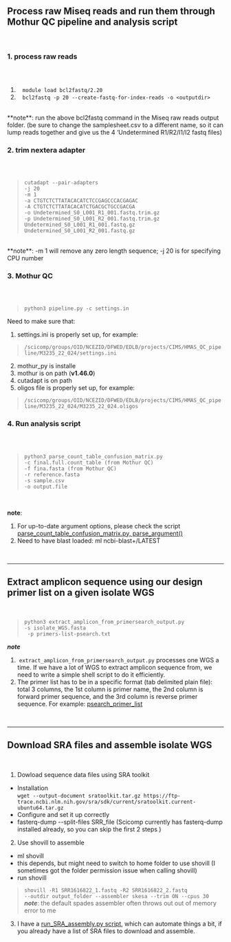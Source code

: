## Process raw Miseq reads and run them through Mothur QC pipeline and analysis script  
<br>  

### 1. process raw reads  
### <br>
1.  &nbsp;&nbsp; `module load bcl2fastq/2.20`  
2. &nbsp;&nbsp; `bcl2fastq -p 20 --create-fastq-for-index-reads -o <outputdir>`  
<br>
**note**: run the above bcl2fastq command in the Miseq raw reads output folder. (be sure to change the samplesheet.csv to a different name, so it can lump reads together and give us the 4 ‘Undetermined R1/R2/I1/I2 fastq files)  

### 2. trim nextera adapter  
### <br>

>  `cutadapt --pair-adapters`  
>  `-j 20`  
>  `-m 1`  
>  `-a CTGTCTCTTATACACATCTCCGAGCCCACGAGAC`  
>  `-A CTGTCTCTTATACACATCTGACGCTGCCGACGA`  
>  `-o Undetermined_S0_L001_R1_001.fastq.trim.gz`  
>  `-p Undetermined_S0_L001_R2_001.fastq.trim.gz`  
>  `Undetermined_S0_L001_R1_001.fastq.gz`  
>  `Undetermined_S0_L001_R2_001.fastq.gz`  
<br>
**note**: -m 1 will remove any zero length sequence; -j 20 is for specifying CPU number  

### 3. Mothur QC
### <br>

>  `python3 pipeline.py -c settings.in`  

Need to make sure that:  
1. settings.ini is properly set up, for example:  
>  `/scicomp/groups/OID/NCEZID/DFWED/EDLB/projects/CIMS/HMAS_QC_pipeline/M3235_22_024/settings.ini`  

2.  mothur_py is installe  
3.  mothur is on path (**v1.46.0**)  
4.  cutadapt is on path  
5.  oligos file is properly set up, for example:  
>  `/scicomp/groups/OID/NCEZID/DFWED/EDLB/projects/CIMS/HMAS_QC_pipeline/M3235_22_024/M3235_22_024.oligos`  

### 4. Run analysis script
### <br>

>  `python3 parse_count_table_confusion_matrix.py`  
>  `-c final.full.count_table (from Mothur QC)`  
>  `-f fina.fasta (from Mothur QC)`  
>  `-r reference.fasta`  
>  `-s sample.csv`  
>  `-o output.file`  
<br>

**note**:  
1. For up-to-date argument options, please check the script [parse_count_table_confusion_matrix.py, parse_argument()](https://github.com/ncezid-biome/HMAS-QC-Pipeline/blob/master/parse_count_table_confusion_matrix.py)    
2. Need to have blast loaded: ml ncbi-blast+/LATEST  

<br>

---

## Extract amplicon sequence using our design primer list on a given isolate WGS   
<br>  

>  ` python3 extract_amplicon_from_primersearch_output.py  `  
>  ` -s isolate_WGS.fasta  `  
>  ` -p primers-list-psearch.txt`  

***note***  
1. &nbsp;`extract_amplicon_from_primersearch_output.py` processes one WGS a time. If we have a lot of WGS to extract amplicon sequence from, we need to write a simple shell script to do it efficiently.  
2. The primer list has to be in a specific format (tab delimited plain file): total 3 columns, the 1st column is primer name, the 2nd column is forward primer sequence, and the 3rd column is reverse primer sequence. For example: [psearch_primer_list](https://github.com/ncezid-biome/HMAS-QC-Pipeline/blob/master/Salmonella-reformatted-primers-list-psearch.txt)  

<br>

---  

## Download SRA files and assemble isolate WGS     
<br> 

1. Dowload sequence data files using SRA toolkit  
- Installation   
`wget --output-document sratoolkit.tar.gz https://ftp-trace.ncbi.nlm.nih.gov/sra/sdk/current/sratoolkit.current-ubuntu64.tar.gz`  
-  Configure and set it up correctly  
-  fasterq-dump --split-files SRR_file (Scicomp currently has fasterq-dump installed already, so you can skip the first 2 steps )    
2. Use shovill to assemble   
-  ml shovill 
-  this depends, but might need to switch to home folder to use shovill (I sometimes got the folder permission issue when calling shovill)  
-  run shovill  
>  `shovill -R1 SRR1616822_1.fastq -R2 SRR1616822_2.fastq `  
>  `--outdir output_folder --assembler skesa --trim ON --cpus 30`  
***note***: the default spades assembler often throws out out of memory error to me  
3. I have a [run_SRA_assembly.py script](https://github.com/ncezid-biome/HMAS-QC-Pipeline/blob/master/helper_scripts/run_SRA_assembly.py), which can automate things a bit, if you already have a list of SRA files to download and assemble.